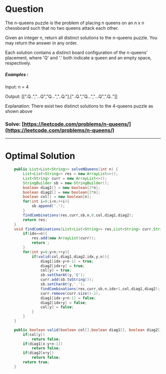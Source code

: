 # Question  

The n-queens puzzle is the problem of placing n queens on an n x n chessboard such that no two queens attack each other.

Given an integer n, return all distinct solutions to the n-queens puzzle. You may return the answer in any order.

Each solution contains a distinct board configuration of the n-queens' placement, where 'Q' and '.' both indicate a queen and an empty space, respectively.



##### Examples :

Input: n = 4

Output: [[".Q..","...Q","Q...","..Q."],["..Q.","Q...","...Q",".Q.."]]

Explanation: There exist two distinct solutions to the 4-queens puzzle as shown above



### Solve: [https://leetcode.com/problems/n-queens/](https://leetcode.com/problems/n-queens/)

*** 

# Optimal Solution 

``` java
    public List<List<String>> solveNQueens(int n) {
        List<List<String>> res = new ArrayList<>();
        List<String> curr = new ArrayList<>();
        StringBuilder sb = new StringBuilder();
        boolean diag1[] = new boolean[2*n];
        boolean diag2[] = new boolean[2*n];
        boolean col[] = new boolean[n];
        for(int i=0;i<n;++i){
            sb.append('.');
        }
        findCombinations(res,curr,sb,n,0,col,diag1,diag2);
        return res;
    }
    void findCombinations(List<List<String>> res,List<String> curr,StringBuilder sb,int n, int idx,boolean col[],boolean diag1[], boolean diag2[]){
        if(idx==n){
            res.add(new ArrayList(curr));
            return ;
        }
        for(int y=0;y<n;++y){
            if(valid(col,diag1,diag2,idx,y,n)){
                diag1[idx-y+n-1] = true;
                diag2[idx+y] = true;
                col[y] = true;
                sb.setCharAt(y,'Q');
                curr.add(sb.toString());
                sb.setCharAt(y,'.');
                findCombinations(res,curr,sb,n,idx+1,col,diag1,diag2);
                curr.remove(curr.size()-1);
                diag1[idx-y+n-1] = false;
                diag2[idx+y] = false;
                col[y] = false;
            }
        }
    }

    public boolean valid(boolean col[],boolean diag1[], boolean diag2[],int x,int y,int n){
        if(col[y])
            return false;
        if(diag1[x-y+n-1])
            return false;
        if(diag2[x+y])
            return false;
        return true;
    }
```